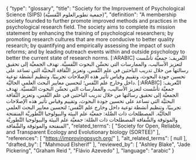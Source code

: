 {
    "type": "glossary",
    "title": "Society for the Improvement of Psychological Science (SIPS) (جمعية تطويرالعلوم النَّفسيَّة)",
    "definition": "A membership society founded to further promote improved methods and practices in the psychological research field. The society aims to complete its mission statement by enhancing the training of psychological researchers; by promoting research cultures that are more conducive to better quality research; by quantifying and empirically assessing the impact of such reforms; and by leading outreach events within and outside psychology to better the current state of research norms. [:ARABIC] التَّعريف: جمعيَّة تأسَّست لتعزيز الأساليب، والممارسات التي تحسِّن البحوث النَّفسيَّة. تهدف الجمعيَّة إلى تحقيق رسالتها من خلال تدريب الباحثين في علم النَّفس، وتعزيز الثَّقافة البحثيَّة التي تساعد على تحسين جودة البحوث، وتقييم وقياس تأثير هذه الإصلاحات تجريبيًا، وتنظيم أنشطة توعية داخل وخارج علم النَّفس؛ لتحسين معايير البحث العلمي الحاليَّة. [:ARABIC] التَّعريف: جمعيَّة تأسَّست لتعزيز الأساليب، والممارسات التي تحسِّن البحوث النَّفسيَّة. تهدف الجمعيَّة إلى تحقيق رسالتها من خلال تدريب الباحثين في علم النَّفس، وتعزيز الثَّقافة البحثيَّة التي تساعد على تحسين جودة البحوث، وتقييم وقياس تأثير هذه الإصلاحات تجريبيًا، وتنظيم أنشطة توعية داخل وخارج علم النَّفس؛ لتحسين معايير البحث العلمي الحاليَّة. المصطلحات ذات الصِّلة: جمعيَّة علم البيئة والبيولوجيا التَّطوريَّة المنفتحة والموثوقة والشَّفافة المصطلحات ذات الصِّلة: جمعيَّة علم البيئة والبيولوجيا التَّطوريَّة المنفتحة والموثوقة والشَّفافة",
    "related_terms": [
        "Society for Open, Reliable, and Transparent Ecology and Evolutionary biology (SORTEE)"
    ],
    "references": [
        "https://improvingpsych.org/"
    ],
    "alt_related_terms": [
        null
    ],
    "drafted_by": [
        "Mahmoud Elsherif"
    ],
    "reviewed_by": [
        "Ashley Blake",
        "Jade Pickering",
        "Graham Reid ",
        "Flávio Azevedo"
    ],
    "language": "arabic"
}